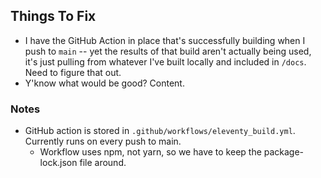 ## Things To Fix

- I have the GitHub Action in place that's successfully building when I push to `main` -- yet the results of that build aren't actually being used, it's just pulling from whatever I've built locally and included in `/docs`. Need to figure that out.
- Y'know what would be good? Content.


### Notes
- GitHub action is stored in `.github/workflows/eleventy_build.yml`. Currently runs on every push to main.
  - Workflow uses npm, not yarn, so we have to keep the package-lock.json file around.